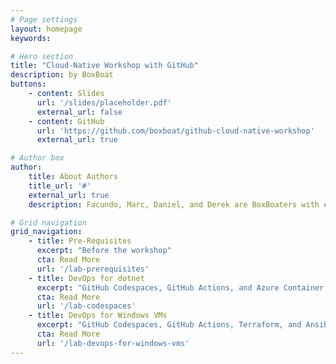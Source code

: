 ```yaml
---
# Page settings
layout: homepage
keywords:

# Hero section
title: "Cloud-Native Workshop with GitHub"
description: by BoxBoat
buttons:
    - content: Slides
      url: '/slides/placeholder.pdf'
      external_url: false
    - content: GitHub
      url: 'https://github.com/boxboat/github-cloud-native-workshop'
      external_url: true

# Author box
author:
    title: About Authors
    title_url: '#'
    external_url: true
    description: Facundo, Marc, Daniel, and Derek are BoxBoaters with experience in all major clouds and modern CI/CD systems.

# Grid navigation
grid_navigation:
    - title: Pre-Requisites
      excerpt: "Before the workshop"
      cta: Read More
      url: '/lab-prerequisites'
    - title: DevOps for dotnet
      excerpt: "GitHub Codespaces, GitHub Actions, and Azure Container Apps!"
      cta: Read More
      url: '/lab-codespaces'
    - title: DevOps for Windows VMs
      excerpt: "GitHub Codespaces, GitHub Actions, Terraform, and Ansible for Windows!"
      cta: Read More
      url: '/lab-devops-for-windows-vms'
---
```

